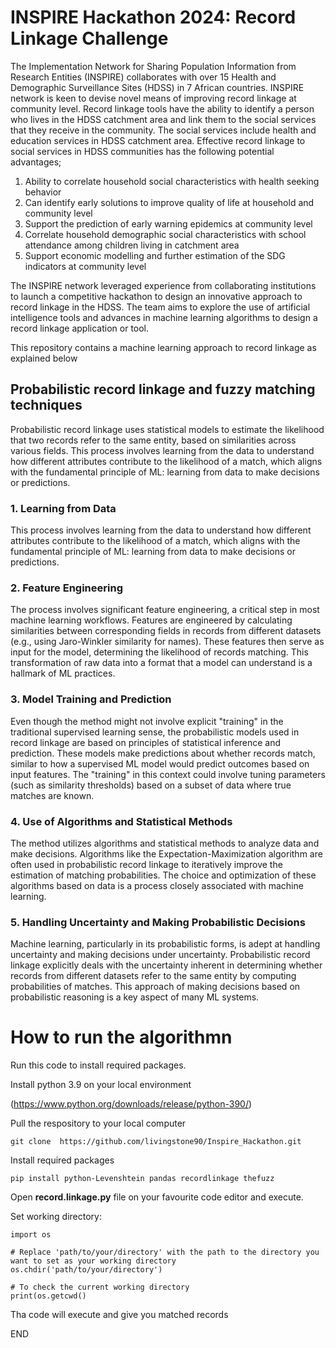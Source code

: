  # INSPIRE Hackathon 2024: Record Linkage Challenge



The Implementation Network for Sharing Population Information from Research Entities (INSPIRE) collaborates with over 15 Health and Demographic Surveillance Sites (HDSS) in 7 African countries. INSPIRE network is keen to devise novel means of improving record linkage at community level. Record linkage tools have the ability to identify a person who lives in the HDSS catchment area and link them to the social services that they receive in the community. The social services include health and education services in HDSS catchment area.  Effective record linkage to social services in HDSS communities has the following potential advantages;

1. Ability to correlate household social characteristics with health seeking behavior
2. Can identify early solutions to improve quality of life at household and community level
3. Support the prediction of early warning epidemics at community level
4. Correlate household demographic social characteristics with school attendance among children living in catchment area
5. Support economic modelling and further estimation of the SDG indicators at community level

The INSPIRE network leveraged experience from collaborating institutions to launch a competitive hackathon to design an innovative approach to record linkage in the HDSS. The team aims to explore the use of artificial intelligence tools and advances in machine learning algorithms to design a record linkage application or tool. 

This repository contains a machine learning approach to record linkage as explained below


## Probabilistic record linkage and fuzzy matching techniques

Probabilistic record linkage uses statistical models to estimate the likelihood that two records refer to the same entity, based on similarities across various fields. This process involves learning from the data to understand how different attributes contribute to the likelihood of a match, which aligns with the fundamental principle of ML: learning from data to make decisions or predictions.

### 1. Learning from Data
This process involves learning from the data to understand how different attributes contribute to the likelihood of a match, which aligns with the fundamental principle of ML: learning from data to make decisions or predictions.

### 2. Feature Engineering
The process involves significant feature engineering, a critical step in most machine learning workflows. Features are engineered by calculating similarities between corresponding fields in records from different datasets (e.g., using Jaro-Winkler similarity for names). These features then serve as input for the model, determining the likelihood of records matching. This transformation of raw data into a format that a model can understand is a hallmark of ML practices.

### 3. Model Training and Prediction
Even though the method might not involve explicit "training" in the traditional supervised learning sense, the probabilistic models used in record linkage are based on principles of statistical inference and prediction. These models make predictions about whether records match, similar to how a supervised ML model would predict outcomes based on input features. The "training" in this context could involve tuning parameters (such as similarity thresholds) based on a subset of data where true matches are known.

### 4. Use of Algorithms and Statistical Methods
The method utilizes algorithms and statistical methods to analyze data and make decisions. Algorithms like the Expectation-Maximization algorithm are often used in probabilistic record linkage to iteratively improve the estimation of matching probabilities. The choice and optimization of these algorithms based on data is a process closely associated with machine learning.

### 5. Handling Uncertainty and Making Probabilistic Decisions
Machine learning, particularly in its probabilistic forms, is adept at handling uncertainty and making decisions under uncertainty. Probabilistic record linkage explicitly deals with the uncertainty inherent in determining whether records from different datasets refer to the same entity by computing probabilities of matches. This approach of making decisions based on probabilistic reasoning is a key aspect of many ML systems.

# How to run the algorithmn

Run this code to install required packages.

Install python 3.9 on your local environment

(https://www.python.org/downloads/release/python-390/)

Pull the respository to your local computer

```
git clone  https://github.com/livingstone90/Inspire_Hackathon.git

```
Install required packages
```
pip install python-Levenshtein pandas recordlinkage thefuzz

```
Open **record.linkage.py** file on your favourite code editor and execute.

Set working directory:

```
import os

# Replace 'path/to/your/directory' with the path to the directory you want to set as your working directory
os.chdir('path/to/your/directory')

# To check the current working directory
print(os.getcwd()
```

Tha code will execute and give you matched records

END
